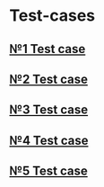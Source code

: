 # Test-cases
## [№1 Test case](https://docs.google.com/document/d/1Tmyc3WumOcMasbzrp8Q12ay3Ea66XoqVeVR5cBXupds/edit?usp=share_link)
## [№2 Test case](https://docs.google.com/document/d/1h3GAJMX_ng2UKCpz-etL4T4bRSRwaaKO9k63QZA1t_s/edit?usp=share_link)
## [№3 Test case](https://docs.google.com/document/d/1DNfFlWxHJn3ImQYw-1E9-wuZmjvFWIzSuJVFUyCjjUI/edit?usp=share_link)
## [№4 Test case](https://docs.google.com/document/d/1eeW2ZUQ-pLR8c8kJ1dQLBQOttPii74_pGYmqUybRJ04/edit?usp=share_link)
## [№5 Test case](https://docs.google.com/document/d/1JQZyc1Zh6G0lU-cl4iFq9JZ2eixB547KwmEOjov2wNQ/edit?usp=share_link)
